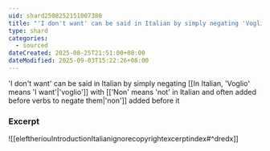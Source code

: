 ```yaml
---
uid: shard2508252151007380
title: "'I don't want' can be said in Italian by simply negating 'Voglio' with 'non' added before it"
type: shard
categories:
  - sourced
dateCreated: 2025-08-25T21:51:00+08:00
dateModified: 2025-09-03T15:22:26+08:00
---
```

'I don't want' can be said in Italian by simply negating [[In Italian, 'Voglio' means 'I want'|'voglio']] with [['Non' means 'not' in Italian and often added before verbs to negate them|'non']] added before it

### Excerpt
![[eleftheriouIntroductionItalianignorecopyrightexcerptindex#^dredx]]